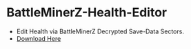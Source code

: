 # BattleMinerZ-Health-Editor
- Edit Health via BattleMinerZ Decrypted Save-Data Sectors.
- [Download Here](https://github.com/Cracko298/BattleMinerZ-Health-Editor/files/8983716/BMZ-Health-Editor.zip)
